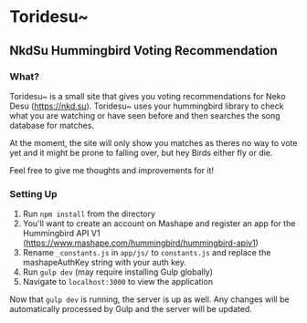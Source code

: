 # Toridesu~

## NkdSu Hummingbird Voting Recommendation

### What?

Toridesu~ is a small site that gives you voting recommendations for Neko Desu (https://nkd.su). Toridesu~ uses your hummingbird library to check what you are watching or have seen before and then searches the song database for matches.

At the moment, the site will only show you matches as theres no way to vote yet and it might be prone to falling over, but hey Birds either fly or die.

Feel free to give me thoughts and improvements for it!

### Setting Up

1. Run `npm install` from the directory
2. You'll want to create an account on Mashape and register an app for the Hummingbird API V1 (https://www.mashape.com/hummingbird/hummingbird-apiv1)
3. Rename `_constants.js` in `app/js/` to `constants.js` and replace the mashapeAuthKey string with your auth key.
4. Run `gulp dev` (may require installing Gulp globally)
5. Navigate to `localhost:3000` to view the application

Now that `gulp dev` is running, the server is up as well. Any changes will be automatically processed by Gulp and the server will be updated.